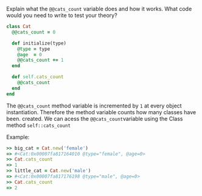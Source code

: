 Explain what the `@@cats_count` variable does and how it works. What code would you need to write to test your theory?

```ruby
class Cat
  @@cats_count = 0

  def initialize(type)
    @type = type
    @age  = 0
    @@cats_count += 1
  end

  def self.cats_count
    @@cats_count
  end
end
```

The `@@cats_count` method variable is incremented by `1` at every object instantiation.  Therefore the method variable counts how many classes have been. created.   We can acess the `@@cats_count`variable using the Class method `self::cats_count`

Example:

```ruby
>> big_cat = Cat.new('female')
=> #<Cat:0x00007fa817164010 @type="female", @age=0>
>> Cat.cats_count
=> 1
>> little_cat = Cat.new('male')
=> #<Cat:0x00007fa817176198 @type="male", @age=0>
>> Cat.cats_count
=> 2
```

